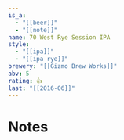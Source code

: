 ```yaml
---
is_a:
  - "[[beer]]"
  - "[[note]]"
name: 70 West Rye Session IPA
style:
  - "[[ipa]]"
  - "[[ipa rye]]"
brewery: "[[Gizmo Brew Works]]"
abv: 5
rating: 👍
last: "[[2016-06]]"
---
```

# Notes

